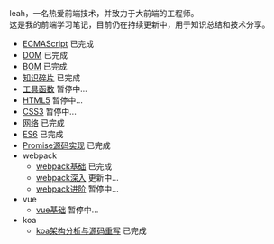 leah，一名热爱前端技术，并致力于大前端的工程师。 <br />
这是我的前端学习笔记，目前仍在持续更新中，用于知识总结和技术分享。

* [ECMAScript]() 已完成
* [DOM]() 已完成
* [BOM]() 已完成
* [知识碎片]() 已完成
* [工具函数]() 暂停中...
* [HTML5]() 暂停中...
* [CSS3]() 暂停中...
* [网络]() 已完成
* [ES6]() 已完成
* [Promise源码实现]() 已完成
* webpack
  + [webpack基础]() 已完成
  + [webpack深入]() 更新中...
  + [webpack进阶]() 暂停中...
* vue
  + [vue基础]() 暂停中...
* koa
  + [koa架构分析与源码重写]() 已完成